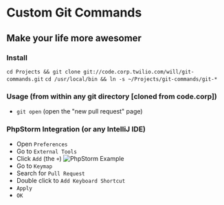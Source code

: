 # Custom Git Commands
## Make your life more awesomer

### Install
`cd Projects && git clone git://code.corp.twilio.com/will/git-commands.git`
`cd /usr/local/bin && ln -s ~/Projects/git-commands/git-*` 

### Usage (from within any git directory [cloned from code.corp])
* `git open` (open the "new pull request" page)

### PhpStorm Integration (or any IntelliJ IDE)
* Open `Preferences`
* Go to `External Tools`
* Click `Add` (the `+`)
![PhpStorm Example](https://code.corp.twilio.com/will/git-commands/blob/master/screenshots/git-open-php-storm.png)
* Go to `Keymap`
* Search for `Pull Request`
* Double click to `Add Keyboard Shortcut`
* `Apply`
* `OK`